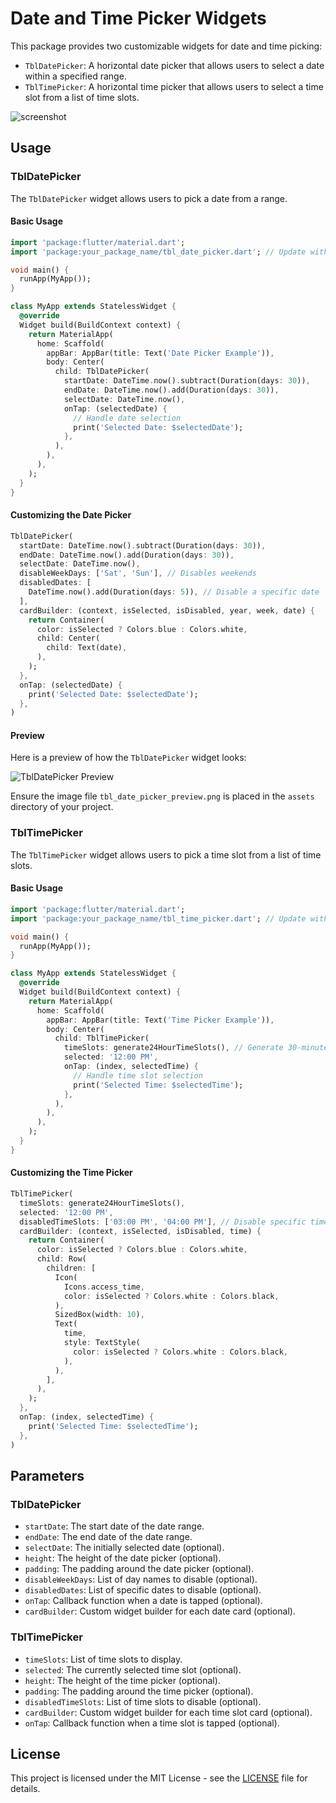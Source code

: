 # Date and Time Picker Widgets

This package provides two customizable widgets for date and time picking:

- `TblDatePicker`: A horizontal date picker that allows users to select a date within a specified range.
- `TblTimePicker`: A horizontal time picker that allows users to select a time slot from a list of time slots.

![screenshot](simulator_screenshot_5EBE9BAC-05CB-46E3-9254-3A3148967F74.png)

## Usage

### TblDatePicker

The `TblDatePicker` widget allows users to pick a date from a range.

#### Basic Usage

```dart
import 'package:flutter/material.dart';
import 'package:your_package_name/tbl_date_picker.dart'; // Update with the correct package name

void main() {
  runApp(MyApp());
}

class MyApp extends StatelessWidget {
  @override
  Widget build(BuildContext context) {
    return MaterialApp(
      home: Scaffold(
        appBar: AppBar(title: Text('Date Picker Example')),
        body: Center(
          child: TblDatePicker(
            startDate: DateTime.now().subtract(Duration(days: 30)),
            endDate: DateTime.now().add(Duration(days: 30)),
            selectDate: DateTime.now(),
            onTap: (selectedDate) {
              // Handle date selection
              print('Selected Date: $selectedDate');
            },
          ),
        ),
      ),
    );
  }
}
```

#### Customizing the Date Picker

```dart
TblDatePicker(
  startDate: DateTime.now().subtract(Duration(days: 30)),
  endDate: DateTime.now().add(Duration(days: 30)),
  selectDate: DateTime.now(),
  disableWeekDays: ['Sat', 'Sun'], // Disables weekends
  disabledDates: [
    DateTime.now().add(Duration(days: 5)), // Disable a specific date
  ],
  cardBuilder: (context, isSelected, isDisabled, year, week, date) {
    return Container(
      color: isSelected ? Colors.blue : Colors.white,
      child: Center(
        child: Text(date),
      ),
    );
  },
  onTap: (selectedDate) {
    print('Selected Date: $selectedDate');
  },
)
```

#### Preview

Here is a preview of how the `TblDatePicker` widget looks:

![TblDatePicker Preview](assets/tbl_date_picker_preview.png)

Ensure the image file `tbl_date_picker_preview.png` is placed in the `assets` directory of your project.

### TblTimePicker

The `TblTimePicker` widget allows users to pick a time slot from a list of time slots.

#### Basic Usage

```dart
import 'package:flutter/material.dart';
import 'package:your_package_name/tbl_time_picker.dart'; // Update with the correct package name

void main() {
  runApp(MyApp());
}

class MyApp extends StatelessWidget {
  @override
  Widget build(BuildContext context) {
    return MaterialApp(
      home: Scaffold(
        appBar: AppBar(title: Text('Time Picker Example')),
        body: Center(
          child: TblTimePicker(
            timeSlots: generate24HourTimeSlots(), // Generate 30-minute intervals
            selected: '12:00 PM',
            onTap: (index, selectedTime) {
              // Handle time slot selection
              print('Selected Time: $selectedTime');
            },
          ),
        ),
      ),
    );
  }
}
```

#### Customizing the Time Picker

```dart
TblTimePicker(
  timeSlots: generate24HourTimeSlots(),
  selected: '12:00 PM',
  disabledTimeSlots: ['03:00 PM', '04:00 PM'], // Disable specific time slots
  cardBuilder: (context, isSelected, isDisabled, time) {
    return Container(
      color: isSelected ? Colors.blue : Colors.white,
      child: Row(
        children: [
          Icon(
            Icons.access_time,
            color: isSelected ? Colors.white : Colors.black,
          ),
          SizedBox(width: 10),
          Text(
            time,
            style: TextStyle(
              color: isSelected ? Colors.white : Colors.black,
            ),
          ),
        ],
      ),
    );
  },
  onTap: (index, selectedTime) {
    print('Selected Time: $selectedTime');
  },
)
```

## Parameters

### TblDatePicker

- `startDate`: The start date of the date range.
- `endDate`: The end date of the date range.
- `selectDate`: The initially selected date (optional).
- `height`: The height of the date picker (optional).
- `padding`: The padding around the date picker (optional).
- `disableWeekDays`: List of day names to disable (optional).
- `disabledDates`: List of specific dates to disable (optional).
- `onTap`: Callback function when a date is tapped (optional).
- `cardBuilder`: Custom widget builder for each date card (optional).

### TblTimePicker

- `timeSlots`: List of time slots to display.
- `selected`: The currently selected time slot (optional).
- `height`: The height of the time picker (optional).
- `padding`: The padding around the time picker (optional).
- `disabledTimeSlots`: List of time slots to disable (optional).
- `cardBuilder`: Custom widget builder for each time slot card (optional).
- `onTap`: Callback function when a time slot is tapped (optional).

## License

This project is licensed under the MIT License - see the [LICENSE](LICENSE) file for details.
